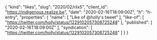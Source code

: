 {
  "kind": "likes",
  "slug": "2020/02/rilx5",
  "client_id": "https://indigenous.realize.be",
  "date": "2020-02-16T18:09:00Z",
  "h": "h-entry",
  "properties": {
    "name": [
      "Like of @holly's tweet"
    ],
    "like-of": [
      "https://twitter.com/holly/status/1229102057308725248"
    ],
    "published": [
      "2020-02-16T18:09:00Z"
    ],
    "syndication": [
      "https://twitter.com/holly/status/1229102057308725248"
    ]
  }
}
